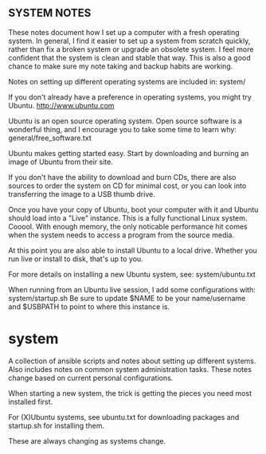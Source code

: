 SYSTEM NOTES
-----------------
These notes document how I set up a computer with a fresh operating system. In general, I find it easier to set up a system from scratch quickly, rather than fix a broken system or upgrade an obsolete system.  I feel more confident that the system is clean and stable that way.  This is also a good chance to make sure my note taking and backup habits are working.

Notes on setting up different operating systems are included in:
system/

If you don't already have a preference in operating systems, you might try Ubuntu.
http://www.ubuntu.com

Ubuntu is an open source operating system.  Open source software is a wonderful thing, and I encourage you to take some time to learn why:
general/free_software.txt

Ubuntu makes getting started easy.  Start by downloading and burning an image of Ubuntu from their site.

If you don't have the ability to download and burn CDs, there are also sources to order the system on CD for minimal cost, or you can look into transferring the image to a USB thumb drive.

Once you have your copy of Ubuntu, boot your computer with it and Ubuntu should load into a "Live" instance.  This is a fully functional Linux system.  Cooool.  With enough memory, the only noticable performance hit comes when the system needs to access a program from the source media.  

At this point you are also able to install Ubuntu to a local drive. Whether you run live or install to disk, that's up to you.

For more details on installing a new Ubuntu system, see:
system/ubuntu.txt

When running from an Ubuntu live session, I add some configurations with:
system/startup.sh
Be sure to update $NAME to be your name/username and $USBPATH to point to where this instance is.

# system
A collection of ansible scripts and notes about setting up different systems. Also includes notes on common system administration tasks. These notes change based on current personal configurations.

When starting a new system, the trick is getting the pieces you need most installed first.  

For (X)Ubuntu systems, see ubuntu.txt for downloading packages and startup.sh for installing them.

These are always changing as systems change.
